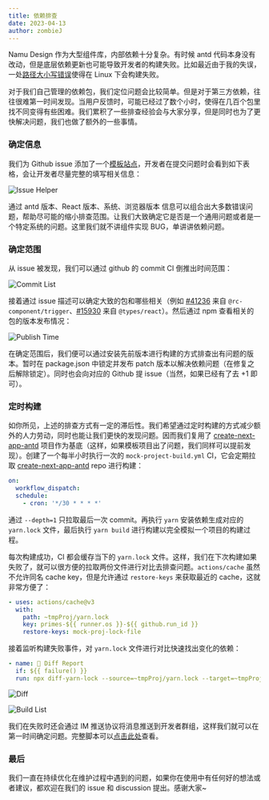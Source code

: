 ```yaml
---
title: 依赖排查
date: 2023-04-13
author: zombieJ
---
```


Namu Design 作为大型组件库，内部依赖十分复杂。有时候 antd 代码本身没有改动，但是底层依赖更新也可能导致开发者的构建失败。比如最近由于我的失误，一处[路径大小写错误](https://github.com/ant-design/ant-design/issues/41236)使得在 Linux 下会构建失败。

对于我们自己管理的依赖包，我们定位问题会比较简单。但是对于第三方依赖，往往很难第一时间发现。当用户反馈时，可能已经过了数个小时，使得在几百个包里找不同变得有些困难。我们累积了一些排查经验会与大家分享，但是同时也为了更快解决问题，我们也做了额外的一些事情。

### 确定信息

我们为 Github issue 添加了一个[模板站点](https://new-issue.ant.design/)，开发者在提交问题时会看到如下表格，会让开发者尽量完整的填写相关信息：

![Issue Helper](https://user-images.githubusercontent.com/5378891/231633510-2e7c7819-12c2-4153-b3c8-4d5576116a08.png)

通过 antd 版本、React 版本、系统、浏览器版本 信息可以组合出大多数错误问题，帮助尽可能的缩小排查范围。让我们大致确定它是否是一个通用问题或者是一个特定系统的问题。这里我们就不讲组件实现 BUG，单讲讲依赖问题。

### 确定范围

从 issue 被发现，我们可以通过 github 的 commit CI 倒推出时间范围：

![Commit List](https://user-images.githubusercontent.com/5378891/231635576-88a84f55-11d9-403c-bece-98d55bf5b893.png)

接着通过 issue 描述可以确定大致的包和哪些相关（例如 [#41236](https://github.com/ant-design/ant-design/issues/41236) 来自 `@rc-component/trigger`、[#15930](https://github.com/ant-design/ant-design/issues/15930) 来自 `@types/react`）。然后通过 npm 查看相关的包的版本发布情况：

![Publish Time](https://user-images.githubusercontent.com/5378891/231636272-e423301a-f8df-407e-8d4e-a49e219631e4.png)

在确定范围后，我们便可以通过安装先前版本进行构建的方式排查出有问题的版本。暂时在 package.json 中锁定并发布 patch 版本以解决依赖问题（在修复之后解除锁定）。同时也会向对应的 Github 提 issue（当然，如果已经有了去 +1 即可）。

### 定时构建

如你所见，上述的排查方式有一定的滞后性。我们希望通过定时构建的方式减少额外的人力劳动，同时也能让我们更快的发现问题。因而我们复用了 [create-next-app-antd](https://github.com/ant-design/ant-design-examples/tree/main/examples/with-nextjs-inline-style) 项目作为基底（这样，如果模板项目出了问题，我们同样可以提前发现）。创建了一个每半小时执行一次的 `mock-project-build.yml` CI，它会定期拉取 [create-next-app-antd](https://github.com/ant-design/create-next-app-antd) repo 进行构建：

```yml
on:
  workflow_dispatch:
  schedule:
    - cron: '*/30 * * * *'
```

通过 `--depth=1` 只拉取最后一次 commit。再执行 `yarn` 安装依赖生成对应的 `yarn.lock` 文件，最后执行 `yarn build` 进行构建以完全模拟一个项目的构建过程。

每次构建成功，CI 都会缓存当下的 `yarn.lock` 文件。这样，我们在下次构建如果失败了，就可以很方便的拉取两份文件进行对比去排查问题。`actions/cache` 虽然不允许同名 cache key，但是允许通过 `restore-keys` 来获取最近的 cache，这就非常方便了：

```yml
- uses: actions/cache@v3
  with:
    path: ~tmpProj/yarn.lock
    key: primes-${{ runner.os }}-${{ github.run_id }}
    restore-keys: mock-proj-lock-file
```

接着监听构建失败事件，对 `yarn.lock` 文件进行对比快速找出变化的依赖：

```yml
- name: 🎨 Diff Report
  if: ${{ failure() }}
  run: npx diff-yarn-lock --source=~tmpProj/yarn.lock --target=~tmpProj/yarn.lock.failed
```

![Diff](https://user-images.githubusercontent.com/5378891/226313045-83895072-57c1-4135-80cf-16eeecae8c18.png)

![Build List](https://user-images.githubusercontent.com/5378891/231641305-88ec5d5e-6879-458a-8660-9d9828b97fd9.png)

我们在失败时还会通过 IM 推送协议将消息推送到开发者群组，这样我们就可以在第一时间确定问题。完整脚本可以[点击此处](https://github.com/ant-design/ant-design/blob/da83561f9cb57b0eb03d18543d96393689f799be/.github/workflows/mock-project-build.yml)查看。

### 最后

我们一直在持续优化在维护过程中遇到的问题，如果你在使用中有任何好的想法或者建议，都欢迎在我们的 issue 和 discussion 提出。感谢大家~
